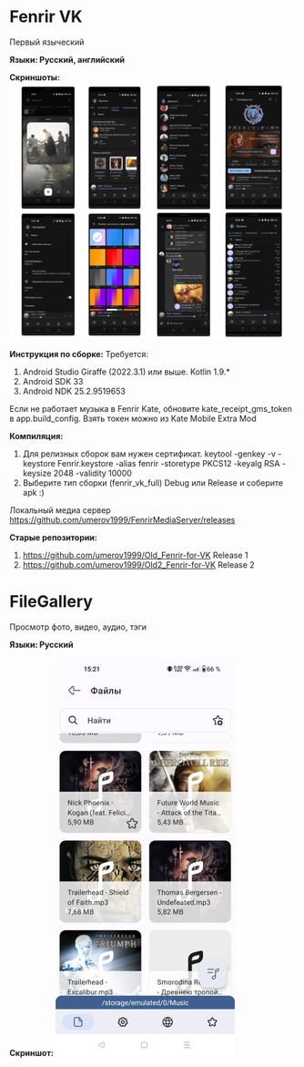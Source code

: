 # Fenrir VK
Первый языческий

<b>Языки: Русский, английский</b>

<b>Скриншоты:</b>
<img src="Fenrir_VK.jpg"/>

<b>Инструкция по сборке:</b>
Требуется:
  1) Android Studio Giraffe (2022.3.1) или выше. Kotlin 1.9.*
  2) Android SDK 33
  3) Android NDK 25.2.9519653
  
  Если не работает музыка в Fenrir Kate, обновите kate_receipt_gms_token в app.build_config.
  Взять токен можно из Kate Mobile Extra Mod
  
<b>Компиляция:</b>

  1) Для релизных сборок вам нужен сертификат.
        keytool -genkey -v -keystore Fenrir.keystore -alias fenrir -storetype PKCS12 -keyalg RSA -keysize 2048 -validity 10000
  2) Выберите тип сборки (fenrir_vk_full) Debug или Release и соберите apk :)

Локальный медиа сервер https://github.com/umerov1999/FenrirMediaServer/releases

<b>Старые репозитории:</b>

  1) https://github.com/umerov1999/Old_Fenrir-for-VK Release 1
  2) https://github.com/umerov1999/Old2_Fenrir-for-VK Release 2

# FileGallery
Просмотр фото, видео, аудио, тэги

<b>Языки: Русский</b>

<b>Скриншот:</b>
<img src="FileGallery.jpg"/>
